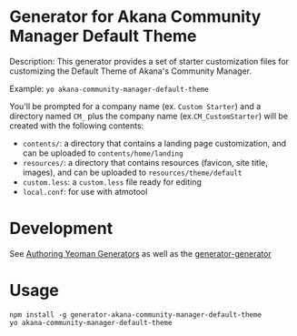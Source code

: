# Generator for Akana Community Manager Default Theme


Description:
    This generator provides a set of starter customization files for customizing the Default Theme of Akana's Community Manager.

Example:
    `yo akana-community-manager-default-theme`

You'll be prompted for a company name (ex. `Custom Starter`) and a directory named `CM_` plus the company name (ex.`CM_CustomStarter`) will be created with the following contents:


* `contents/`: a directory that contains a landing page customization, and can be uploaded to `contents/home/landing`
* `resources/`: a directory that contains resources (favicon, site title, images), and can be uploaded to `resources/theme/default`
* `custom.less`: a `custom.less` file ready for editing
* `local.conf`: for use with atmotool

# Development

See [Authoring Yeoman Generators](http://yeoman.io/authoring/index.html) as well as the [generator-generator](https://github.com/yeoman/generator-generator)


# Usage

```
npm install -g generator-akana-community-manager-default-theme
yo akana-community-manager-default-theme
```
